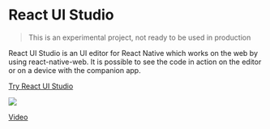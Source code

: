 # React UI Studio
> This is an experimental project, not ready to be used in production

React UI Studio is an UI editor for React Native which works on the web by using react-native-web. It is possible to see the code in action on the editor or on a device with the companion app.

[Try React UI Studio](https://cancit.github.io/react-ui-studio/)

![](https://media.giphy.com/media/N1dxrBmfWdrXI6K2xJ/giphy.gif)

[Video](https://user-images.githubusercontent.com/9624502/111074972-4636a000-84ee-11eb-822b-46cee2693075.mp4)
